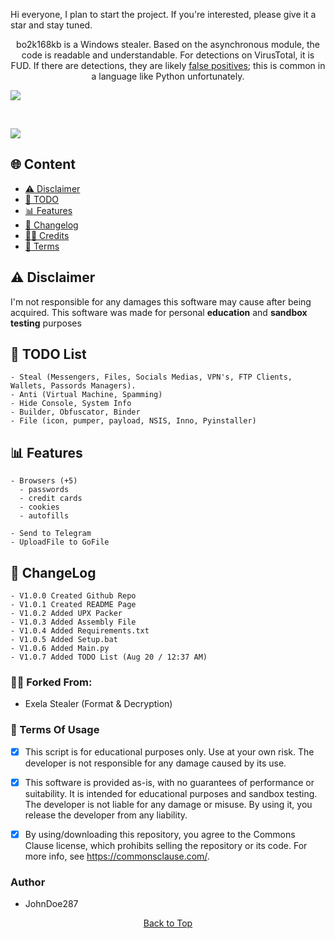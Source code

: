 Hi everyone, I plan to start the project. If you're interested, please give it a star and stay tuned.

<p align="center">
  bo2k168kb is a Windows stealer. Based on the asynchronous module, the code is readable and understandable. For detections on VirusTotal, it is FUD. If there are detections, they are likely <a href="https://en.wikipedia.org/wiki/False_positives_and_false_negatives">false positives</a>; this is common in a language like Python unfortunately.
</p>

<a href="https://t.me/bo2k168kb/">
<img src="https://img.shields.io/badge/telegram-2CA5E0?style=for-the-badge&logo=telegram&logoColor=white">
</a>
  
&nbsp;&nbsp;&nbsp;&nbsp;&nbsp;&nbsp;&nbsp;&nbsp;
  
<a href="https://discord.com/users/1221728197390106657">
<img src="https://img.shields.io/badge/discord-5865F2?style=for-the-badge&logo=discord&logoColor=white">
</a>

## <a id="content"></a>🌐 Content
- [⚠️ Disclaimer](#disclaimer)
- [📝 TODO](#todolist)
- [📊 Features](#features)
- [💭 Changelog](#changelog)
- [🕵️‍♂️ Credits](#forkedfrom)
- [💼 Terms](#terms)

## <a id="disclaimer"></a>⚠️ Disclaimer
I'm not responsible for any damages this software may cause after being acquired. 
This software was made for personal **education** and **sandbox testing** purposes

## <a id="todolist"></a>📝 TODO List

```
- Steal (Messengers, Files, Socials Medias, VPN's, FTP Clients, Wallets, Passords Managers).
- Anti (Virtual Machine, Spamming)
- Hide Console, System Info
- Builder, Obfuscator, Binder
- File (icon, pumper, payload, NSIS, Inno, Pyinstaller) 
```


## <a id="features"></a>📊 Features

```
- Browsers (+5)
  - passwords
  - credit cards
  - cookies
  - autofills

- Send to Telegram
- UploadFile to GoFile
```

## <a id="changelog"></a>💭 ChangeLog

```
- V1.0.0 Created Github Repo
- V1.0.1 Created README Page
- V1.0.2 Added UPX Packer
- V1.0.3 Added Assembly File
- V1.0.4 Added Requirements.txt
- V1.0.5 Added Setup.bat
- V1.0.6 Added Main.py
- V1.0.7 Added TODO List (Aug 20 / 12:37 AM)
```

### <a id="forkedfrom"></a>🕵️‍♂️ Forked From:
- Exela Stealer (Format & Decryption)

### <a id="terms"></a>💼 Terms Of Usage
- [x] This script is for educational purposes only. Use at your own risk. The developer is not responsible for any damage caused by its use.

- [x] This software is provided as-is, with no guarantees of performance or suitability. It is intended for educational purposes and sandbox testing. The developer is not liable for any damage or misuse. By using it, you release the developer from any liability.

- [x] By using/downloading this repository, you agree to the Commons Clause license, which prohibits selling the repository or its code. For more info, see https://commonsclause.com/.

### Author
- JohnDoe287

<p align="center">
  <a href=#top>Back to Top</a>
</p>
